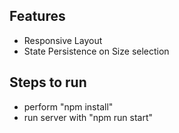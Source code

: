 ## Features
- Responsive Layout
- State Persistence on Size selection

## Steps to run
- perform "npm install"
- run server with "npm run start"
